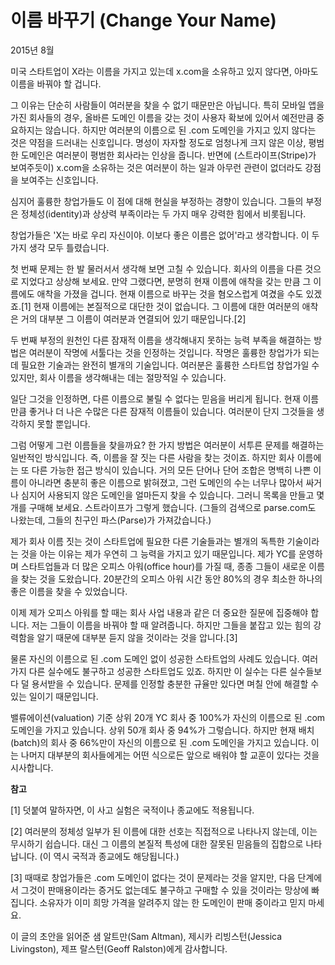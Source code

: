 # 이름 바꾸기 (Change Your Name)

2015년 8월

미국 스타트업이 X라는 이름을 가지고 있는데 x.com을 소유하고 있지 않다면, 아마도 이름을 바꿔야 할 겁니다.

그 이유는 단순히 사람들이 여러분을 찾을 수 없기 때문만은 아닙니다. 특히 모바일 앱을 가진 회사들의 경우, 올바른 도메인 이름을 갖는 것이 사용자 확보에 있어서 예전만큼 중요하지는 않습니다. 하지만 여러분의 이름으로 된 .com 도메인을 가지고 있지 않다는 것은 약점을 드러내는 신호입니다. 명성이 자자할 정도로 엄청나게 크지 않은 이상, 평범한 도메인은 여러분이 평범한 회사라는 인상을 줍니다. 반면에 (스트라이프(Stripe)가 보여주듯이) x.com을 소유하는 것은 여러분이 하는 일과 아무런 관련이 없더라도 강점을 보여주는 신호입니다.

심지어 훌륭한 창업가들도 이 점에 대해 현실을 부정하는 경향이 있습니다. 그들의 부정은 정체성(identity)과 상상력 부족이라는 두 가지 매우 강력한 힘에서 비롯됩니다.

창업가들은 'X는 바로 우리 자신이야. 이보다 좋은 이름은 없어'라고 생각합니다. 이 두 가지 생각 모두 틀렸습니다.

첫 번째 문제는 한 발 물러서서 생각해 보면 고칠 수 있습니다. 회사의 이름을 다른 것으로 지었다고 상상해 보세요. 만약 그랬다면, 분명히 현재 이름에 애착을 갖는 만큼 그 이름에도 애착을 가졌을 겁니다. 현재 이름으로 바꾸는 것을 혐오스럽게 여겼을 수도 있겠죠.[1] 현재 이름에는 본질적으로 대단한 것이 없습니다. 그 이름에 대한 여러분의 애착은 거의 대부분 그 이름이 여러분과 연결되어 있기 때문입니다.[2]

두 번째 부정의 원천인 다른 잠재적 이름을 생각해내지 못하는 능력 부족을 해결하는 방법은 여러분이 작명에 서툴다는 것을 인정하는 것입니다. 작명은 훌륭한 창업가가 되는 데 필요한 기술과는 완전히 별개의 기술입니다. 여러분은 훌륭한 스타트업 창업가일 수 있지만, 회사 이름을 생각해내는 데는 절망적일 수 있습니다.

일단 그것을 인정하면, 다른 이름으로 불릴 수 없다는 믿음을 버리게 됩니다. 현재 이름만큼 좋거나 더 나은 수많은 다른 잠재적 이름들이 있습니다. 여러분이 단지 그것들을 생각하지 못할 뿐입니다.

그럼 어떻게 그런 이름들을 찾을까요? 한 가지 방법은 여러분이 서투른 문제를 해결하는 일반적인 방식입니다. 즉, 이름을 잘 짓는 다른 사람을 찾는 것이죠. 하지만 회사 이름에는 또 다른 가능한 접근 방식이 있습니다. 거의 모든 단어나 단어 조합은 명백히 나쁜 이름이 아니라면 충분히 좋은 이름으로 밝혀졌고, 그런 도메인의 수는 너무나 많아서 싸거나 심지어 사용되지 않은 도메인을 얼마든지 찾을 수 있습니다. 그러니 목록을 만들고 몇 개를 구매해 보세요. 스트라이프가 그렇게 했습니다. (그들의 검색으로 parse.com도 나왔는데, 그들의 친구인 파스(Parse)가 가져갔습니다.)

제가 회사 이름 짓는 것이 스타트업에 필요한 다른 기술들과는 별개의 독특한 기술이라는 것을 아는 이유는 제가 우연히 그 능력을 가지고 있기 때문입니다. 제가 YC를 운영하며 스타트업들과 더 많은 오피스 아워(office hour)를 가질 때, 종종 그들이 새로운 이름을 찾는 것을 도왔습니다. 20분간의 오피스 아워 시간 동안 80%의 경우 최소한 하나의 좋은 이름을 찾을 수 있었습니다.

이제 제가 오피스 아워를 할 때는 회사 사업 내용과 같은 더 중요한 질문에 집중해야 합니다. 저는 그들이 이름을 바꿔야 할 때 알려줍니다. 하지만 그들을 붙잡고 있는 힘의 강력함을 알기 때문에 대부분 듣지 않을 것이라는 것을 압니다.[3]

물론 자신의 이름으로 된 .com 도메인 없이 성공한 스타트업의 사례도 있습니다. 여러 가지 다른 실수에도 불구하고 성공한 스타트업도 있죠. 하지만 이 실수는 다른 실수들보다 덜 용서받을 수 있습니다. 문제를 인정할 충분한 규율만 있다면 며칠 안에 해결할 수 있는 일이기 때문입니다.

밸류에이션(valuation) 기준 상위 20개 YC 회사 중 100%가 자신의 이름으로 된 .com 도메인을 가지고 있습니다. 상위 50개 회사 중 94%가 그렇습니다. 하지만 현재 배치(batch)의 회사 중 66%만이 자신의 이름으로 된 .com 도메인을 가지고 있습니다. 이는 나머지 대부분의 회사들에게는 어떤 식으로든 앞으로 배워야 할 교훈이 있다는 것을 시사합니다.

**참고**

[1] 덧붙여 말하자면, 이 사고 실험은 국적이나 종교에도 적용됩니다.

[2] 여러분의 정체성 일부가 된 이름에 대한 선호는 직접적으로 나타나지 않는데, 이는 무시하기 쉽습니다. 대신 그 이름의 본질적 특성에 대한 잘못된 믿음들의 집합으로 나타납니다. (이 역시 국적과 종교에도 해당됩니다.)

[3] 때때로 창업가들은 .com 도메인이 없다는 것이 문제라는 것을 알지만, 다음 단계에서 그것이 판매용이라는 증거도 없는데도 불구하고 구매할 수 있을 것이라는 망상에 빠집니다. 소유자가 이미 희망 가격을 알려주지 않는 한 도메인이 판매 중이라고 믿지 마세요.

이 글의 초안을 읽어준 샘 알트만(Sam Altman), 제시카 리빙스턴(Jessica Livingston), 제프 랄스턴(Geoff Ralston)에게 감사합니다.